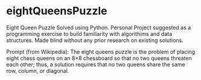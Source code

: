 # eightQueensPuzzle
Eight Queen Puzzle Solved using Python. 
Personal Project suggested as a programming exercise to build familiarity with algorithims and data structures. Made blind without any prior research on existing solutions.

Prompt (from Wikipedia): 
The eight queens puzzle is the problem of placing eight chess queens on an 8×8 chessboard so that no two queens threaten each other; thus, a solution requires that no two queens share the same row, column, or diagonal.

